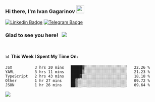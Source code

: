 ### Hi there, I'm Ivan Gagarinov <img src="https://media.giphy.com/media/hvRJCLFzcasrR4ia7z/giphy.gif" width="25px">

[![Linkedin Badge](https://img.shields.io/badge/-LinkedIn-0e76a8?style=flat-square&logo=Linkedin&logoColor=white)](https://linkedin.com/in/ivan-gagarinov-142ba3141/)
[![Telegram Badge](https://img.shields.io/badge/-Telegram-0088cc?style=flat-square&logo=Telegram&logoColor=white)](https://t.me/igagarinov)

### Glad to see you here! &nbsp; ![](https://visitor-badge.glitch.me/badge?page_id=dzencot.dzencot)

</br>

📊 **This Week I Spent My Time On:**
<!--START_SECTION:waka-->
```text
JSX          3 hrs 20 mins   █████▓░░░░░░░░░░░░░░░░░░░   22.26 % 
YAML         3 hrs 11 mins   █████▒░░░░░░░░░░░░░░░░░░░   21.23 % 
TypeScript   2 hrs 43 mins   ████▓░░░░░░░░░░░░░░░░░░░░   18.18 % 
Other        1 hr 27 mins    ██▒░░░░░░░░░░░░░░░░░░░░░░   09.72 % 
JSON         1 hr 26 mins    ██▒░░░░░░░░░░░░░░░░░░░░░░   09.64 % 
```
<!--END_SECTION:waka-->

[![](https://github-readme-stats.vercel.app/api?username=dzencot&theme=gruvbox)](https://github.com/dzencot)
